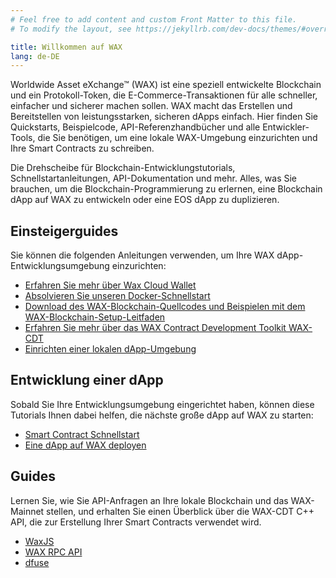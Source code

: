 ```yaml
---
# Feel free to add content and custom Front Matter to this file.
# To modify the layout, see https://jekyllrb.com/dev-docs/themes/#overriding-theme-defaults

title: Willkommen auf WAX
lang: de-DE
---
```


Worldwide Asset eXchange™ (WAX) ist eine speziell entwickelte Blockchain und ein Protokoll-Token, die E-Commerce-Transaktionen für alle schneller, einfacher und sicherer machen sollen. WAX macht das Erstellen und Bereitstellen von leistungsstarken, sicheren dApps einfach. Hier finden Sie Quickstarts, Beispielcode, API-Referenzhandbücher und alle Entwickler-Tools, die Sie benötigen, um eine lokale WAX-Umgebung einzurichten und Ihre Smart Contracts zu schreiben.

Die Drehscheibe für Blockchain-Entwicklungstutorials, Schnellstartanleitungen, API-Dokumentation und mehr. Alles, was Sie brauchen, um die Blockchain-Programmierung zu erlernen, eine Blockchain dApp auf WAX zu entwickeln oder eine EOS dApp zu duplizieren.

## Einsteigerguides
Sie können die folgenden Anleitungen verwenden, um Ihre WAX dApp-Entwicklungsumgebung einzurichten:

* [Erfahren Sie mehr über Wax Cloud Wallet](/en/wax-cloud-wallet/)
* [Absolvieren Sie unseren Docker-Schnellstart](/en/dapp-development/docker-setup/)
* [Download des WAX-Blockchain-Quellcodes und Beispielen mit dem WAX-Blockchain-Setup-Leitfaden](/en/dapp-development/wax-blockchain-setup/)
* [Erfahren Sie mehr über das WAX Contract Development Toolkit WAX-CDT](/en/dapp-development/wax-cdt/)
* [Einrichten einer lokalen dApp-Umgebung](/en/dapp-development/setup-local-dapp-environment/)
## Entwicklung einer dApp
Sobald Sie Ihre Entwicklungsumgebung eingerichtet haben, können diese Tutorials Ihnen dabei helfen, die nächste große dApp auf WAX zu starten:

* [Smart Contract Schnellstart](/en/dapp-development/smart-contract-quickstart/) 
* [Eine dApp auf WAX deployen](/en/dapp-development/deploy-dapp-on-wax/deploy_source)

## Guides
Lernen Sie, wie Sie API-Anfragen an Ihre lokale Blockchain und das WAX-Mainnet stellen, und erhalten Sie einen Überblick über die WAX-CDT C++ API, die zur Erstellung Ihrer Smart Contracts verwendet wird.

* [WaxJS](/en/wax-cloud-wallet/waxjs/)
* [WAX RPC API](/en/api-reference/rpc_api)
* [dfuse](/en/api-reference/dfuse/)
